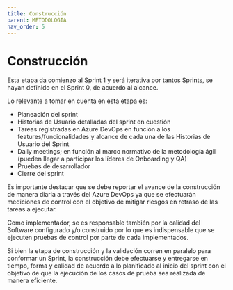 ```yaml
---
title: Construcción
parent: METODOLOGIA
nav_order: 5
---
```


# Construcción

Esta etapa da comienzo al Sprint 1 y será iterativa por tantos Sprints, se hayan definido en el Sprint 0, de acuerdo al alcance.

Lo relevante a tomar en cuenta en esta etapa es:

* Planeación del sprint
* Historias de Usuario detalladas del sprint en cuestión
* Tareas registradas en Azure DevOps en función a los features/funcionalidades y alcance de cada una de las Historias de Usuario del Sprint
* Daily meetings; en función al marco normativo de la metodología ágil (pueden llegar a participar los líderes de Onboarding y QA)
* Pruebas de desarrollador
* Cierre del sprint

Es importante destacar que se debe reportar el avance de la construcción de manera diaria a través del Azure DevOps ya que se efectuarán mediciones de control con el objetivo de mitigar riesgos en retraso de las tareas a ejecutar.

Como implementador, se es responsable también por la calidad del Software configurado y/o construido por lo que es indispensable que se ejecuten pruebas de control por parte de cada implementados.

Si bien la etapa de construcción y la validación corren en paralelo para conformar un Sprint, la construcción debe efectuarse y entregarse en tiempo, forma y calidad de acuerdo a lo planificado al inicio del sprint con el objetivo de que la ejecución de los casos de prueba sea realizada de manera eficiente.

